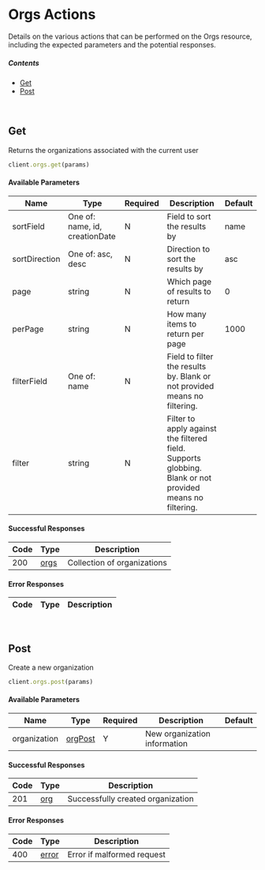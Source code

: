 # Orgs Actions

Details on the various actions that can be performed on the
Orgs resource, including the expected
parameters and the potential responses.

##### Contents

*   [Get](#get)
*   [Post](#post)

<br/>

## Get

Returns the organizations associated with the current user

```ruby
client.orgs.get(params)
```

#### Available Parameters

| Name | Type | Required | Description | Default |
| ---- | ---- | -------- | ----------- | ------- |
| sortField | One of: name, id, creationDate | N | Field to sort the results by | name |
| sortDirection | One of: asc, desc | N | Direction to sort the results by | asc |
| page | string | N | Which page of results to return | 0 |
| perPage | string | N | How many items to return per page | 1000 |
| filterField | One of: name | N | Field to filter the results by. Blank or not provided means no filtering. |  |
| filter | string | N | Filter to apply against the filtered field. Supports globbing. Blank or not provided means no filtering. |  |

#### Successful Responses

| Code | Type | Description |
| ---- | ---- | ----------- |
| 200 | [orgs](_schemas.md#orgs) | Collection of organizations |

#### Error Responses

| Code | Type | Description |
| ---- | ---- | ----------- |

<br/>

## Post

Create a new organization

```ruby
client.orgs.post(params)
```

#### Available Parameters

| Name | Type | Required | Description | Default |
| ---- | ---- | -------- | ----------- | ------- |
| organization | [orgPost](_schemas.md#orgpost) | Y | New organization information |  |

#### Successful Responses

| Code | Type | Description |
| ---- | ---- | ----------- |
| 201 | [org](_schemas.md#org) | Successfully created organization |

#### Error Responses

| Code | Type | Description |
| ---- | ---- | ----------- |
| 400 | [error](_schemas.md#error) | Error if malformed request |
